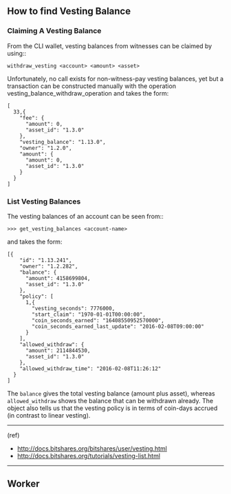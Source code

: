## How to find Vesting Balance


### Claiming A Vesting Balance

From the CLI wallet, vesting balances from witnesses can be claimed by using::

    withdraw_vesting <account> <amount> <asset>

Unfortunately, no call exists for non-witness-pay vesting balances, yet but a transaction can be constructed manually with the operation vesting_balance_withdraw_operation and takes the form:

    [
      33,{
        "fee": {
          "amount": 0,
          "asset_id": "1.3.0"
        },
        "vesting_balance": "1.13.0",
        "owner": "1.2.0",
        "amount": {
          "amount": 0,
          "asset_id": "1.3.0"
        }
      }
    ]


### List Vesting Balances

The vesting balances of an account can be seen from::

    >>> get_vesting_balances <account-name>

and takes the form:

    [{
        "id": "1.13.241",
        "owner": "1.2.282",
        "balance": {
          "amount": 4158699804,
          "asset_id": "1.3.0"
        },
        "policy": [
          1,{
            "vesting_seconds": 7776000,
            "start_claim": "1970-01-01T00:00:00",
            "coin_seconds_earned": "16408550952570000",
            "coin_seconds_earned_last_update": "2016-02-08T09:00:00"
          }
        ],
        "allowed_withdraw": {
          "amount": 2114844530,
          "asset_id": "1.3.0"
        },
        "allowed_withdraw_time": "2016-02-08T11:26:12"
      }
    ]

The `balance` gives the total vesting balance (amount plus asset), whereas `allowed_withdraw` shows the balance that can be withdrawn already. The object also tells us that the vesting policy is in terms of coin-days accrued (in contrast to linear vesting).

***

(ref)
- http://docs.bitshares.org/bitshares/user/vesting.html
- http://docs.bitshares.org/tutorials/vesting-list.html

*****

## Worker
